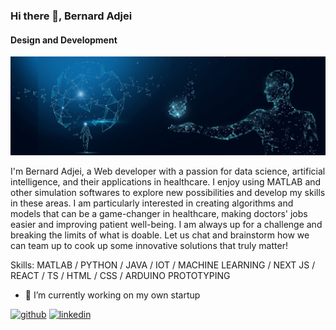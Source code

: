### Hi there 👋, Bernard Adjei
#### Design and Development
![Design and Development](banner.jpg)

I'm Bernard Adjei, a Web developer with a passion for data science, artificial intelligence, and their applications in healthcare. I enjoy using MATLAB and other simulation softwares to explore new possibilities and develop my skills in these areas. I am particularly interested in creating algorithms and models that can be a game-changer in healthcare, making doctors' jobs easier and improving patient well-being. I am always up for a challenge and breaking the limits of what is doable. Let us chat and brainstorm how we can team up to cook up some innovative solutions that truly matter!

Skills: MATLAB / PYTHON / JAVA / IOT / MACHINE LEARNING / NEXT JS / REACT / TS / HTML / CSS / ARDUINO PROTOTYPING

- 🔭 I’m currently working on my own startup 


[<img src='https://cdn.jsdelivr.net/npm/simple-icons@3.0.1/icons/github.svg' alt='github' height='40'>](https://github.com/bengentle10)  [<img src='https://cdn.jsdelivr.net/npm/simple-icons@3.0.1/icons/linkedin.svg' alt='linkedin' height='40'>](https://www.linkedin.com/in/bernardmarfoadjei/)  


